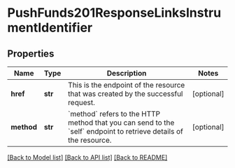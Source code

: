 # PushFunds201ResponseLinksInstrumentIdentifier

## Properties
Name | Type | Description | Notes
------------ | ------------- | ------------- | -------------
**href** | **str** | This is the endpoint of the resource that was created by the successful request. | [optional] 
**method** | **str** | &#x60;method&#x60; refers to the HTTP method that you can send to the &#x60;self&#x60; endpoint to retrieve details of the resource. | [optional] 

[[Back to Model list]](../README.md#documentation-for-models) [[Back to API list]](../README.md#documentation-for-api-endpoints) [[Back to README]](../README.md)


